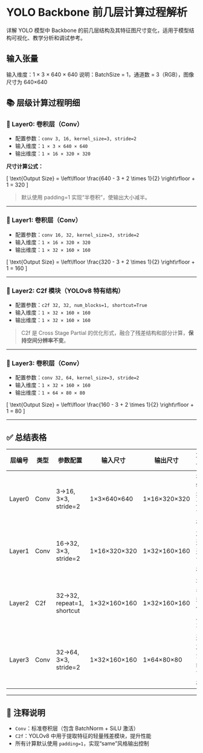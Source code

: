 # YOLO Backbone 前几层计算过程解析
详解 YOLO 模型中 Backbone 的前几层结构及其特征图尺寸变化，适用于模型结构可视化、教学分析和调试参考。
## 输入张量
输入维度：1 × 3 × 640 × 640
说明：BatchSize = 1，通道数 = 3（RGB），图像尺寸为 640×640
## 📚 层级计算过程明细

### 🔹 Layer0: 卷积层（Conv）

- 配置参数：`conv 3, 16, kernel_size=3, stride=2`
- 输入维度：`1 × 3 × 640 × 640`
- 输出维度：`1 × 16 × 320 × 320`

**尺寸计算公式：**

\[
\text{Output Size} = \left\lfloor \frac{640 - 3 + 2 \times 1}{2} \right\rfloor + 1 = 320
\]

> 默认使用 padding=1 实现“半卷积”，使输出大小减半。

---

### 🔹 Layer1: 卷积层（Conv）

- 配置参数：`conv 16, 32, kernel_size=3, stride=2`
- 输入维度：`1 × 16 × 320 × 320`
- 输出维度：`1 × 32 × 160 × 160`

\[
\text{Output Size} = \left\lfloor \frac{320 - 3 + 2 \times 1}{2} \right\rfloor + 1 = 160
\]

---

### 🔹 Layer2: C2f 模块（YOLOv8 特有结构）

- 配置参数：`c2f 32, 32, num_blocks=1, shortcut=True`
- 输入维度：`1 × 32 × 160 × 160`
- 输出维度：`1 × 32 × 160 × 160`

> C2f 是 Cross Stage Partial 的优化形式，融合了残差结构和部分计算，**保持空间分辨率不变**。

---

### 🔹 Layer3: 卷积层（Conv）

- 配置参数：`conv 32, 64, kernel_size=3, stride=2`
- 输入维度：`1 × 32 × 160 × 160`
- 输出维度：`1 × 64 × 80 × 80`

\[
\text{Output Size} = \left\lfloor \frac{160 - 3 + 2 \times 1}{2} \right\rfloor + 1 = 80
\]

---

## ✅ 总结表格

| 层编号 | 类型     | 参数配置                | 输入尺寸           | 输出尺寸           | 功能说明                     |
|--------|----------|--------------------------|--------------------|--------------------|------------------------------|
| Layer0 | Conv     | 3→16, 3×3, stride=2      | 1×3×640×640        | 1×16×320×320       | 初始特征提取，下采样         |
| Layer1 | Conv     | 16→32, 3×3, stride=2     | 1×16×320×320       | 1×32×160×160       | 加深通道，下采样             |
| Layer2 | C2f      | 32→32, repeat=1, shortcut | 1×32×160×160       | 1×32×160×160       | 增强表达，保持尺寸不变       |
| Layer3 | Conv     | 32→64, 3×3, stride=2     | 1×32×160×160       | 1×64×80×80         | 通道加深，继续下采样         |

---

## 📌 注释说明

- `Conv`：标准卷积层（包含 BatchNorm + SiLU 激活）
- `C2f`：YOLOv8 中用于提取特征的轻量残差模块，提升性能
- 所有计算默认使用 `padding=1`，实现“same”风格输出控制
